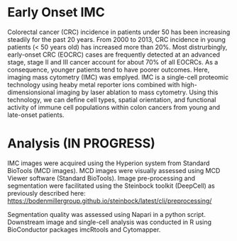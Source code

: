 # Early Onset IMC
Colorectal cancer (CRC) incidence in patients under 50 has been increasing steadily for the past 20 years. From 2000 to 2013, CRC incidence in young patients (< 50 years old) has increased more than 20%. Most distrurbingly, early-onset CRC (EOCRC) cases are frequently detected at an advanced stage, stage II and III cancer account for about 70% of all EOCRCs. As a consequence, younger patients tend to have poorer outcomes. 
Here, imaging mass cytometry (IMC) was emplyed. IMC is a single-cell proteomic technology using heaby metal reporter ions combined with high-dimensionsional imaging by laser ablation to mass cytometry. Using this technology, we can define cell types, spatial orientation, and functional activity of immune cell populations within colon cancers from young and late-onset patients. 

# Analysis (IN PROGRESS)
IMC images were acquired using the Hyperion system from Standard BioTools (MCD images). MCD images were visually assessed using MCD Viewer software (Standard BioTools).
Image pre-processing and segmentation were facilitated using the Steinbock toolkit (DeepCell) as previously described here: https://bodenmillergroup.github.io/steinbock/latest/cli/preprocessing/

Segmentation quality was assessed using Napari in a python script.
Downstream image and single-cell analysis was conducted in R using BioConductor packages imcRtools and Cytomapper.





